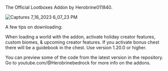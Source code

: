 The Official Lootboxes Addon by Herobrine011840.

![Captures 7_16_2023 6_07_23 PM](https://github.com/Herobrine011840/Lootboxes-Addon-for-Minecraft-Bedrock/assets/139717119/efe5b587-8725-43d9-8f43-d9af5478a648)

A few tips on downloading:

When loading a world with the addon, activate holiday creator features, custom biomes, & upcoming creator features.
If you activate bonus chest there will be a guidebook in the chest.
Use version 1.20.0 or higher.

You can preview some of the code from the latest version in the repository. Go to youtube.com/@Herobrinebedrock for more info on the addons.
